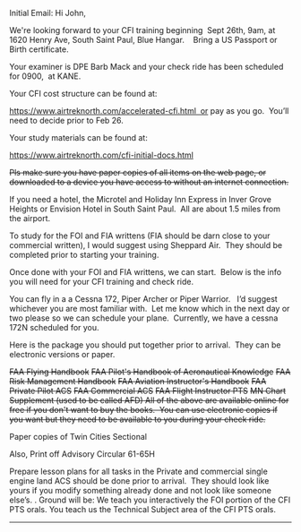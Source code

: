 Initial Email:
Hi John,

We're looking forward to your CFI training beginning  Sept 26th, 9am, at 1620 Henry Ave, South Saint Paul, Blue Hangar.    Bring a US Passport or Birth certificate.

Your examiner is DPE Barb Mack and your check ride has been scheduled for 0900,  at KANE. 


Your CFI cost structure can be found at:

https://www.airtreknorth.com/accelerated-cfi.html  or pay as you go.  You’ll need to decide prior to Feb 26.


Your study materials can be found at:

https://www.airtreknorth.com/cfi-initial-docs.html

~~Pls make sure you have paper copies of all items on the web page, or downloaded to a device you have access to without an internet connection.~~


If you need a hotel, the Microtel and Holiday Inn Express in Inver Grove Heights or Envision Hotel in South Saint Paul.  All are about 1.5 miles from the airport.



To study for the FOI and FIA writtens (FIA should be darn close to your commercial written), I would suggest using Sheppard Air.  They should be completed prior to starting your training.
 
Once done with your FOI and FIA writtens, we can start.  Below is the info you will need for your CFI training and check ride.  

You can fly in a a Cessna 172, Piper Archer or Piper Warrior.   I’d suggest whichever you are most familiar with.  Let me know which in the next day or two please so we can schedule your plane.  Currently, we have a cessna 172N scheduled for you.  

 
Here is the package you should put together prior to arrival.  They can be electronic versions or paper.

~~FAA Flying Handbook~~
~~FAA Pilot's Handbook of Aeronautical Knowledge~~
~~FAA Risk Management Handbook~~
~~FAA Aviation Instructor's Handbook~~
~~FAA Private Pilot ACS~~
~~FAA Commercial ACS~~
~~FAA Flight Instructor PTS~~
~~MN Chart Supplement (used to be called AFD)
All of the above are available online for free if you don't want to buy the
books.  You can use electronic copies if you want but they need to be
available to you during your check ride.~~

Paper copies of
Twin Cities Sectional


Also, Print off
Advisory Circular 61-65H


Prepare lesson plans for all tasks in the Private and commercial single engine land ACS should be done prior to arrival.  They should look like yours if you modify something already done and not look like someone else’s.
.
Ground will be:
We teach you interactively the FOI portion of the CFI PTS orals.
You teach us the Technical Subject area of the CFI PTS orals.


----